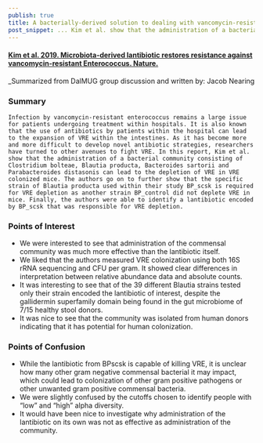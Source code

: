```yaml
---
publish: true
title: A bacterially-derived solution to dealing with vancomycin-resistant Enterococcus (VRE)
post_snippet: ... Kim et al. show that the administration of a bacterial community consisting of ... can lead to the depletion of VRE
---
```



#### [Kim et al. 2019. Microbiota-derived lantibiotic restores resistance against vancomycin-resistant Enterococcus. Nature.](https://www.nature.com/articles/s41586-019-1501-z)

_Summarized from DalMUG group discussion and written by: Jacob Nearing

### Summary
	Infection by vancomycin-resistant enterococcus remains a large issue for patients undergoing treatment within hospitals. It is also known that the use of antibiotics by patients within the hospital can lead to the expansion of VRE within the intestines. As it has become more and more difficult to develop novel antibiotic strategies, researchers have turned to other avenues to fight VRE. In this report, Kim et al. show that the administration of a bacterial community consisting of Clostridium bolteae, Blautia producta, Bacteroides sartorii and Parabacteroides distasonis can lead to the depletion of VRE in VRE colonized mice. The authors go on to further show that the specific strain of Blautia producta used within their study BP_scsk is required for VRE depletion as another strain BP_control did not deplete VRE in mice. Finally, the authors were able to identify a lantibiotic encoded by BP_scsk that was responsible for VRE depletion.


### Points of Interest
- We were interested to see that administration of the commensal community was much more effective than the lantibiotic itself. 
- We liked that the authors measured VRE colonization using both 16S rRNA sequencing and CFU per gram. It showed clear differences in interpretation between relative abundance data and absolute counts.
- It was interesting to see that of the 39 different Blautia strains tested only their strain encoded the lantibiotic of interest, despite the gallidermin superfamily domain being found in the gut microbiome of 7/15 healthy stool donors. 
- It was nice to see that the community was isolated from human donors indicating that it has potential for human colonization. 

### Points of Confusion
- While the lantibiotic from BPscsk is capable of killing VRE, it is unclear how many other gram negative commensal bacterial it may impact, which could lead to colonization of other gram positive pathogens or other unwanted gram positive commensal bacteria.
- We were slightly confused by the cutoffs chosen to identify people with “low” and “high” alpha diversity. 
- It would have been nice to investigate why administration of the lantibiotic on its own was not as effective as administration of the community.


